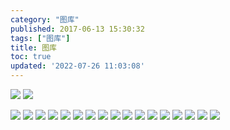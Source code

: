 ```yaml
---
category: "图库"
published: 2017-06-13 15:30:32
tags: ["图库"]
title: 图库
toc: true
updated: '2022-07-26 11:03:08'
---
```

![](https://ooo.0o0.ooo/2017/06/13/593f619eef17b.jpg)
![](https://ooo.0o0.ooo/2017/06/13/593f619e20c1e.jpg)

<!--more-->

![](https://ooo.0o0.ooo/2017/06/13/593f6196d31e1.jpg)
![](https://ooo.0o0.ooo/2017/06/13/593f61947192d.jpg)
![](https://ooo.0o0.ooo/2017/06/13/593f61946edff.jpg)
![](https://ooo.0o0.ooo/2017/06/13/593f61647dad8.jpg)
![](https://ooo.0o0.ooo/2017/06/13/593f616459d33.jpg)
![](https://ooo.0o0.ooo/2017/06/13/593f6147eecef.jpg)
![](https://ooo.0o0.ooo/2017/06/13/593f619eef17b.jpg)
![](https://ooo.0o0.ooo/2017/06/13/593f61637d06d.jpg)
![](https://ooo.0o0.ooo/2017/06/13/593f6162d88e0.jpg)
![](https://ooo.0o0.ooo/2017/06/13/593f6162a7ed8.jpg)
![](https://ooo.0o0.ooo/2017/06/13/593f616230fd7.jpg)
![](https://ooo.0o0.ooo/2017/06/13/593f6161eac11.jpg)
![](https://ooo.0o0.ooo/2017/06/13/593f61480c26d.jpg)
![](https://ooo.0o0.ooo/2017/06/13/593f6147eecef.jpg)
![](https://ooo.0o0.ooo/2017/06/13/593f6147db6cd.jpg)
![](https://ooo.0o0.ooo/2017/06/13/593f6147b0f6d.jpg)
![](https://ooo.0o0.ooo/2017/06/13/593f6147c0379.jpg)
